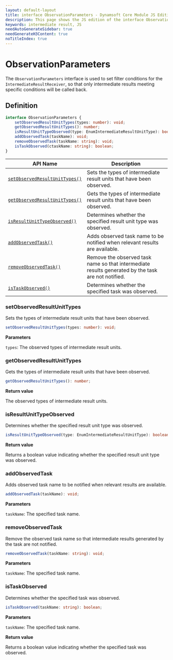 ```yaml
---
layout: default-layout
title: interface ObservationParameters - Dynamsoft Core Module JS Edition API Reference
description: This page shows the JS edition of the interface ObservationParameters in Dynamsoft Core Module.
keywords: intermediate result, JS
needAutoGenerateSidebar: true
needGenerateH3Content: true
noTitleIndex: true
---
```


# ObservationParameters

The `ObservationParameters` interface is used to set filter conditions for the `IntermediateResultReceiver`, so that only intermediate results meeting specific conditions will be called back.

## Definition

```typescript
interface ObservationParameters {
    setObservedResultUnitTypes(types: number): void;
    getObservedResultUnitTypes(): number;
    isResultUnitTypeObserved(type: EnumIntermediateResultUnitType): boolean;
    addObservedTask(taskName): void;
    removeObservedTask(taskName: string): void;
    isTaskObserved(ctaskName: string): boolean;
}
```

| API Name               | Description |
|----------------------|-------------|
| [`setObservedResultUnitTypes()`](#setobservedresultunittypes) | Sets the types of intermediate result units that have been observed.|
| [`getObservedResultUnitTypes()`](#getobservedresultunittypes) | Gets the types of intermediate result units that have been observed. |
| [`isResultUnitTypeObserved()`](#isresultunittypeobserved) | Determines whether the specified result unit type was observed. |
| [`addObservedTask()`](#addobservedtask) | Adds observed task name to be notified when relevant results are available. |
| [`removeObservedTask()`](#removeobservedtask) | Remove the observed task name so that intermediate results generated by the task are not notified. |
| [`isTaskObserved()`](#istaskobserved) | Determines whether the specified task was observed. |

### setObservedResultUnitTypes

Sets the types of intermediate result units that have been observed.

```typescript
setObservedResultUnitTypes(types: number): void;
```

**Parameters**

`types`: The observed types of intermediate result units.

### getObservedResultUnitTypes

Gets the types of intermediate result units that have been observed.

```typescript
getObservedResultUnitTypes(): number;
```

**Return value**

The observed types of intermediate result units.

### isResultUnitTypeObserved

Determines whether the specified result unit type was observed.

```typescript
isResultUnitTypeObserved(type: EnumIntermediateResultUnitType): boolean;
```

**Return value**

Returns a boolean value indicating whether the specified result unit type was observed.

### addObservedTask

Adds observed task name to be notified when relevant results are available.

```typescript
addObservedTask(taskName): void;
```

**Parameters**

`taskName`: The specified task name.

### removeObservedTask

Remove the observed task name so that intermediate results generated by the task are not notified.

```typescript
removeObservedTask(taskName: string): void;
```

**Parameters**

`taskName`: The specified task name.

### isTaskObserved

Determines whether the specified task was observed.

```typescript
isTaskObserved(taskName: string): boolean;
```

**Parameters**

`taskName`: The specified task name.

**Return value**

Returns a boolean value indicating whether the specified task was observed.
